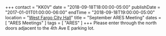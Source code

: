 +++
contact = "KK0V"
date = "2018-09-18T18:00:00-05:00"
publishDate = "2017-01-01T01:00:00-06:00"
endTime = "2018-09-18T19:00:00-05:00"
location = "[West Fargo City Hall](/places/west-fargo-city-hall/)"
title = "September ARES Meeting"
dates = [ "ARES Meetings" ]
tags = [ "ARES" ]
+++
Please enter through the north
doors adjacent to the 4th Ave E parking lot.

